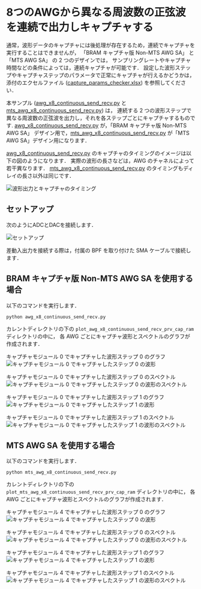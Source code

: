 # 8つのAWGから異なる周波数の正弦波を連続で出力しキャプチャする

通常，波形データのキャプチャには後処理が存在するため，連続でキャプチャを実行することはできませんが，
「BRAM キャプチャ版 Non-MTS AWG SA」 と 「MTS AWG SA」 の 2 つのデザインでは，
サンプリングレートやキャプチャ時間などの条件によっては，連続キャプチャが可能です．
設定した波形ステップやキャプチャステップのパラメータで正常にキャプチャが行えるかどうかは，
添付のエクセルファイル ([capture_params_checker.xlsx](./capture_params_checker.xlsx)) を参照してください．

本サンプル ([awg_x8_continuous_send_recv.py](./awg_x8_continuous_send_recv.py) と [mts_awg_x8_continuous_send_recv.py](./mts_awg_x8_continuous_send_recv.py)) は，
連続する 2 つの波形ステップで異なる周波数の正弦波を出力し，それを各ステップごとにキャプチャするものです.
[awg_x8_continuous_send_recv.py](./awg_x8_continuous_send_recv.py) が，「BRAM キャプチャ版 Non-MTS AWG SA」 デザイン用で，[mts_awg_x8_continuous_send_recv.py](./mts_awg_x8_continuous_send_recv.py) が「MTS AWG SA」デザイン用になります．

[awg_x8_continuous_send_recv.py](./awg_x8_continuous_send_recv.py) のキャプチャのタイミングのイメージは以下の図のようになります．
実際の波形の長さなどは，AWG のチャネルによって若干異なります．
[mts_awg_x8_continuous_send_recv.py](./mts_awg_x8_continuous_send_recv.py) のタイミングもディレイの長さ以外は同じです．

![波形出力とキャプチャのタイミング](images/continuous_send_recv-1.png)

## セットアップ

次のようにADCとDACを接続します．

![セットアップ](./../../docs/images/awg-x8-send-recv-setup.png)

差動入出力を接続する際は，付属の BPF を取り付けた SMA ケーブルで接続します．

## BRAM キャプチャ版 Non-MTS AWG SA を使用する場合

以下のコマンドを実行します．

```
python awg_x8_continuous_send_recv.py
```

カレントディレクトリの下の `plot_awg_x8_continuous_send_recv_prv_cap_ram` ディレクトリの中に，
各 AWG ごとにキャプチャ波形とスペクトルのグラフが作成されます．

キャプチャモジュール 0 でキャプチャした波形ステップ 0 のグラフ
![キャプチャモジュール 0 でキャプチャしたステップ 0 の波形](images/AWG_0_step_0_captured.png)

キャプチャモジュール 0 でキャプチャした波形ステップ 0 のスペクトル
![キャプチャモジュール 0 でキャプチャしたステップ 0 の波形のスペクトル](images/AWG_0_step_0_frame_0_FFT_abs.png)

キャプチャモジュール 0 でキャプチャした波形ステップ 1 のグラフ
![キャプチャモジュール 0 でキャプチャしたステップ 1 の波形](images/AWG_0_step_1_captured.png)

キャプチャモジュール 0 でキャプチャした波形ステップ 1 のスペクトル
![キャプチャモジュール 0 でキャプチャしたステップ 1 の波形のスペクトル](images/AWG_0_step_1_frame_0_FFT_abs.png)

## MTS AWG SA を使用する場合

以下のコマンドを実行します．

```
python mts_awg_x8_continuous_send_recv.py
```

カレントディレクトリの下の `plot_mts_awg_x8_continuous_send_recv_prv_cap_ram` ディレクトリの中に，
各 AWG ごとにキャプチャ波形とスペクトルのグラフが作成されます．

キャプチャモジュール 4 でキャプチャした波形ステップ 0 のグラフ
![キャプチャモジュール 4 でキャプチャしたステップ 0 の波形](images/AWG_4_step_0_captured.png)

キャプチャモジュール 4 でキャプチャした波形ステップ 0 のスペクトル
![キャプチャモジュール 4 でキャプチャしたステップ 0 の波形のスペクトル](images/AWG_4_step_0_frame_0_FFT_abs.png)

キャプチャモジュール 4 でキャプチャした波形ステップ 1 のグラフ
![キャプチャモジュール 4 でキャプチャしたステップ 1 の波形](images/AWG_4_step_1_captured.png)

キャプチャモジュール 4 でキャプチャした波形ステップ 1 のスペクトル
![キャプチャモジュール 4 でキャプチャしたステップ 1 の波形のスペクトル](images/AWG_4_step_1_frame_0_FFT_abs.png)
